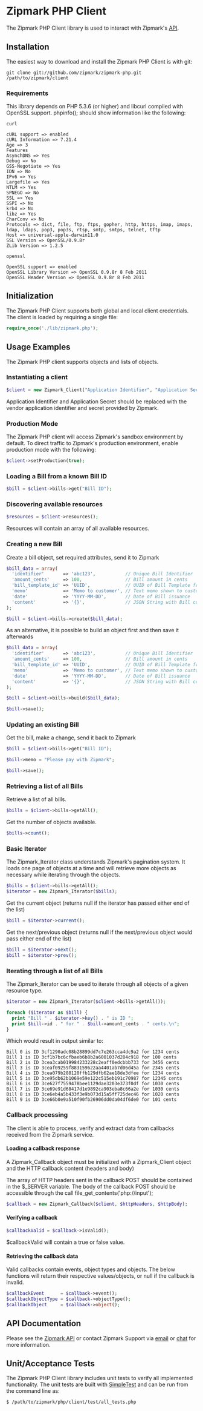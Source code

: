 # Zipmark PHP Client

The Zipmark PHP Client library is used to interact with Zipmark's [API](https://dev.zipmark.com).

## Installation

The easiest way to download and install the Zipmark PHP Client is with git:

```
git clone git://github.com/zipmark/zipmark-php.git /path/to/zipmark/client
```

### Requirements

This library depends on PHP 5.3.6 (or higher) and libcurl compiled with OpenSSL support.  phpinfo(); should show information like the following:

```
curl

cURL support => enabled
cURL Information => 7.21.4
Age => 3
Features
AsynchDNS => Yes
Debug => No
GSS-Negotiate => Yes
IDN => No
IPv6 => Yes
Largefile => Yes
NTLM => Yes
SPNEGO => No
SSL => Yes
SSPI => No
krb4 => No
libz => Yes
CharConv => No
Protocols => dict, file, ftp, ftps, gopher, http, https, imap, imaps, ldap, ldaps, pop3, pop3s, rtsp, smtp, smtps, telnet, tftp
Host => universal-apple-darwin11.0
SSL Version => OpenSSL/0.9.8r
ZLib Version => 1.2.5

openssl

OpenSSL support => enabled
OpenSSL Library Version => OpenSSL 0.9.8r 8 Feb 2011
OpenSSL Header Version => OpenSSL 0.9.8r 8 Feb 2011
```

## Initialization

The Zipmark PHP Client supports both global and local client credentials.  The client is loaded by requiring a single file:

```php
require_once('./lib/zipmark.php');
```

## Usage Examples

The Zipmark PHP client supports objects and lists of objects.  

### Instantiating a client

```php
$client = new Zipmark_Client("Application Identifier", "Application Secret");
```

Application Identifier and Application Secret should be replaced with the vendor application identifier and secret provided by Zipmark.

### Production Mode

The Zipmark PHP client will access Zipmark's sandbox environment by default.  To direct traffic to Zipmark's production environment, enable production mode with the following:

```php
$client->setProduction(true);
```

### Loading a Bill from a known Bill ID

```php
$bill = $client->bills->get("Bill ID");
```

### Discovering available resources

```php
$resources = $client->resources();
```

Resources will contain an array of all available resources.

### Creating a new Bill

Create a bill object, set required attributes, send it to Zipmark

```php
$bill_data = array(
  'identifier'       => 'abc123',           // Unique Bill Identifier
  'amount_cents'     => 100,                // Bill amount in cents
  'bill_template_id' => 'UUID',             // UUID of Bill Template from Zipmark
  'memo'             => 'Memo to customer', // Text memo shown to customer
  'date'             => 'YYYY-MM-DD',       // Date of Bill issuance
  'content'          => '{}',               // JSON String with Bill content - rendered with template
);

$bill = $client->bills->create($bill_data);
```

As an alternative, it is possible to build an object first and then save it afterwards

```php
$bill_data = array(
  'identifier'       => 'abc123',           // Unique Bill Identifier
  'amount_cents'     => 100,                // Bill amount in cents
  'bill_template_id' => 'UUID',             // UUID of Bill Template from Zipmark
  'memo'             => 'Memo to customer', // Text memo shown to customer
  'date'             => 'YYYY-MM-DD',       // Date of Bill issuance
  'content'          => '{}',               // JSON String with Bill content - rendered with template
);

$bill = $client->bills->build($bill_data);

$bill->save();
```

### Updating an existing Bill

Get the bill, make a change, send it back to Zipmark

```php
$bill = $client->bills->get("Bill ID");

$bill->memo = "Please pay with Zipmark";

$bill->save();
```

### Retrieving a list of all Bills

Retrieve a list of all bills.

```php
$bills = $client->bills->getAll();
```

Get the number of objects available.

```php
$bills->count();
```

### Basic Iterator

The Zipmark_Iterator class understands Zipmark's pagination system.  It loads one page of objects at a time and will retrieve more objects as necessary while iterating through the objects.

```php
$bills = $client->bills->getAll();
$iterator = new Zipmark_Iterator($bills);
```

Get the current object (returns null if the iterator has passed either end of the list)

```php
$bill = $iterator->current();
```

Get the next/previous object (returns null if the next/previous object would pass either end of the list)

```php
$bill = $iterator->next();
$bill = $iterator->prev();
```

### Iterating through a list of all Bills

The Zipmark_Iterator can be used to iterate through all objects of a given resource type.

```php
$iterator = new Zipmark_Iterator($client->bills->getAll());

foreach ($iterator as $bill) {
  print "Bill " . $iterator->key() . " is ID ";
  print $bill->id . " for " . $bill->amount_cents . " cents.\n";
}
```

Which would result in output similar to:

```
Bill 0 is ID 3cf1290adc08b28899dd7c7e263cca4dc9a2 for 1234 cents
Bill 1 is ID 3cf1b7bc6cfbaeb6b8b2a6001037d284c918 for 100 cents
Bill 2 is ID 3cea3cab019984233228c2eaff0edcbbb733 for 3456 cents
Bill 3 is ID 3ceaf09259f883159622aa4401ab7d06d45a for 2345 cents
Bill 4 is ID 3cea079b288120ffb129dfb62ae18de3dfee for 1234 cents
Bill 5 is ID 3ce95db62b1069e59e122c515eb191c70987 for 12345 cents
Bill 6 is ID 3ce627f7559478bee1129dae3203e373f0df for 1030 cents
Bill 7 is ID 3ce69e91d68417d1e9892ca903eba8c66a2e for 1030 cents
Bill 8 is ID 3ce6eb4a5b433f3e9b073d15a5ff725dec46 for 1020 cents
Bill 9 is ID 3ce66b0e9a510f90fb26906dd0da04df6de0 for 101 cents
```

### Callback processing

The client is able to process, verify and extract data from callbacks received from the Zipmark service.

#### Loading a callback response

A Zipmark_Callback object must be initialized with a Zipmark_Client object and the HTTP callback content (headers and body)

The array of HTTP headers sent in the callback POST should be contained in the $_SERVER variable.
The body of the callback POST should be accessible through the call file_get_contents('php://input');

```php
$callback = new Zipmark_Callback($client, $httpHeaders, $httpBody);
```

#### Verifying a callback

```php
$callbackValid = $callback->isValid();
```

$callbackValid will contain a true or false value.

#### Retrieving the callback data

Valid callbacks contain events, object types and objects.  The below functions will return their respective values/objects, or null if the callback is invalid.

```php
$callbackEvent      = $callback->event();
$callbackObjectType = $callback->objectType();
$callbackObject     = $callback->object();
```

## API Documentation

Please see the [Zipmark API](https://dev.zipmark.com) or contact Zipmark Support via [email](mailto:developers@zipmark.com) or [chat](http://bit.ly/zipmarkAPIchat) for more information.

## Unit/Acceptance Tests

The Zipmark PHP Client library includes unit tests to verify all implemented functionality.  The unit tests are built with [SimpleTest](http://simpletest.org) and can be run from the command line as:

```
$ /path/to/zipmark/php/client/test/all_tests.php
```
